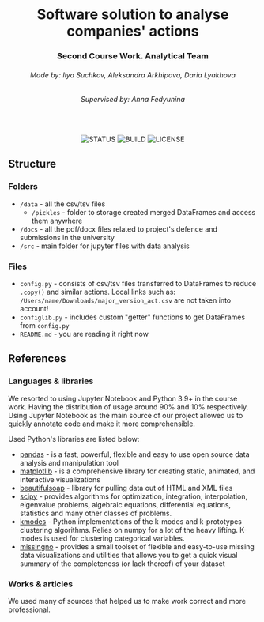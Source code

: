 <h1 align="center">Software solution to analyse companies' actions</h1>
<h3 align="center">Second Course Work. Analytical Team</h3>
<!-- <hr width="50%" align="center"> -->
<h6 align="center">Made by: Ilya Suchkov, Aleksandra Arkhipova, Daria Lyakhova</h6>
<h6 align="center">Supervised by: Anna Fedyunina</h6>
<br>
<div align="center">

![STATUS](https://img.shields.io/badge/status-active-brightgreen?style=for-the-badge)
![BUILD](https://img.shields.io/badge/BUILD-PASSING-brightgreen?style=for-the-badge)
![LICENSE](https://img.shields.io/badge/LICENSE-MIT-brightgreen?style=for-the-badge)
</div>

## Structure <a name="struct"></a>

### Folders
- `/data` - all the csv/tsv files
  - `/pickles` - folder to storage created merged DataFrames and access them anywhere
- `/docs` - all the pdf/docx files related to project's defence and submissions in the university
- `/src` - main folder for jupyter files with data analysis

### Files
- `config.py` - consists of csv/tsv files transferred to DataFrames to reduce `.copy()` and similar actions.
Local links such as: `/Users/name/Downloads/major_version_act.csv` are not taken into account! 
- `configlib.py` - includes custom "getter" functions to get DataFrames from `config.py`
- `README.md` - you are reading it right now

## References <a name="references"></a>

### Languages & libraries <a name="lanslibs"></a>

We resorted to using Jupyter Notebook and Python 3.9+ in the course work.
Having the distribution of usage around 90% and 10% respectively.
Using Jupyter Notebook as the main source of our project allowed us
to quickly annotate code and make it more comprehensible.

Used Python's libraries are listed below:

- [pandas](https://pandas.pydata.org/) - is a fast, powerful, flexible and easy to use open source data analysis and manipulation tool
- [matplotlib](https://matplotlib.org/) - is a comprehensive library for creating static, animated, and interactive visualizations
- [beautifulsoap](https://beautiful-soup-4.readthedocs.io/en/latest) - library for pulling data out of HTML and XML files
- [scipy](https://scipy.org/) - provides algorithms for optimization, integration, interpolation, eigenvalue problems, algebraic equations, differential equations, statistics and many other classes of problems.
- [kmodes](https://pypi.org/project/kmodes/) - Python implementations of the k-modes and k-prototypes clustering algorithms. Relies on numpy for a lot of the heavy lifting. K-modes is used for clustering categorical variables.
- [missingno](https://github.com/ResidentMario/missingno) - provides a small toolset of flexible and easy-to-use missing data visualizations and utilities that allows you to get a quick visual summary of the completeness (or lack thereof) of your dataset

### Works & articles <a name="worksarts"></a>

We used many of sources that helped us to make work correct and more professional.